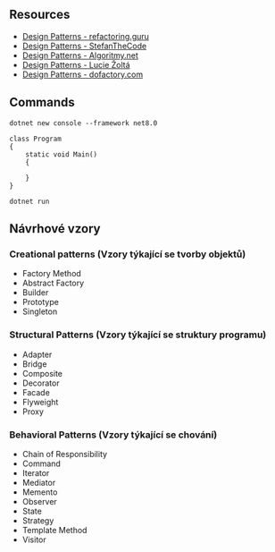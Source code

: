 ## Resources
- [Design Patterns - refactoring.guru](https://refactoring.guru/design-patterns/catalog)
- [Design Patterns - StefanTheCode](https://github.com/StefanTheCode/Design-Patterns-Simplified-EBook)
- [Design Patterns - Algoritmy.net](https://www.algoritmy.net/article/51224/Navrhove-vzory)
- [Design Patterns - Lucie Žoltá](https://lucie.zolta.cz/index.php/softwarove-inzenyrstvi/45-navrhove-vzory)
- [Design Patterns - dofactory.com](https://www.dofactory.com/net/design-patterns)

## Commands
```
dotnet new console --framework net8.0
```

```
class Program
{
    static void Main()
    {
      
    }
}
```

```
dotnet run
```

## Návrhové vzory
### Creational patterns (Vzory týkající se tvorby objektů)
- Factory Method
- Abstract Factory
- Builder
- Prototype
- Singleton

### Structural Patterns (Vzory týkající se struktury programu)
- Adapter
- Bridge
- Composite
- Decorator
- Facade
- Flyweight
- Proxy

### Behavioral Patterns (Vzory týkající se chování)
- Chain of Responsibility
- Command
- Iterator
- Mediator
- Memento
- Observer
- State
- Strategy
- Template Method
- Visitor
